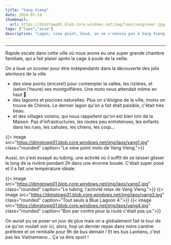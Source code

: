 ```yaml
---
title: "Vang Vieng"
date: 2024-01-19
thumbnail:
  url: https://dimstowp01.blob.core.windows.net/img/laos/vangcover.jpg
tags: ["laos","asie"]
description: "Lagon, view point, boué, on ne s'ennuie pas à Vang Vieng."
---
```

---

Rapide escale dans cette ville où nous avons eu une super grande chambre familiale, qui a fait plaisir après la cage à poule de la veille.

On a loué un scooter pour être indépendants dans la découverte des jolis alentours de la ville

- des view points (encore!) pour contempler la vallée, les rizières, et (selon l'heure) ses montgolfières. Une moto nous attendait même en haut 📸
- des lagoons et piscines naturelles. Plus on s'éloigne de la ville, moins on trouve de Chinois. Le dernier lagon qu'on a fait était paisible, c'était très beau.
- et des villages voisins, qui nous rappellent qu'on est bien loin de la Maison. Pas d'infrastructures, les routes peu entretenues, les enfants dans les rues, les cahutes, les chiens, les coqs...

{{< image src="https://dimstowp01.blob.core.windows.net/img/laos/vang1.jpg" class="rounded" caption="Le view point moto de Vang Vieng.">}}

Aussi, on s'est essayé au tubing, une activité où il suffit de se laisser glisser le long de la rivière pendant 2h dans une énorme bouée. C'était super posé et il a fait une température idéale.

{{< image src="https://dimstowp01.blob.core.windows.net/img/laos/vang2.jpg" class="rounded" caption="Le tubing, l'activité relax de Vang Vieng.">}}
{{< image src="https://dimstowp01.blob.core.windows.net/img/laos/vang3.jpg" class="rounded" caption="Tout seuls à Blue Lagoon 4.">}}
{{< image src="https://dimstowp01.blob.core.windows.net/img/laos/vang4.jpg" class="rounded" caption="Bon par contre pour la route c'était pas ça.">}}

On aurait pu se poser un jour de plus mais on a globalement fait le tour de ce qu'on voulait voir ici, alors, hop un dernier repas dans notre cantine préférée et on remballe pour 9h de bus demain ! Et les bus Laotiens, c'est pas les Vietnamiens... Ça va être sport !
